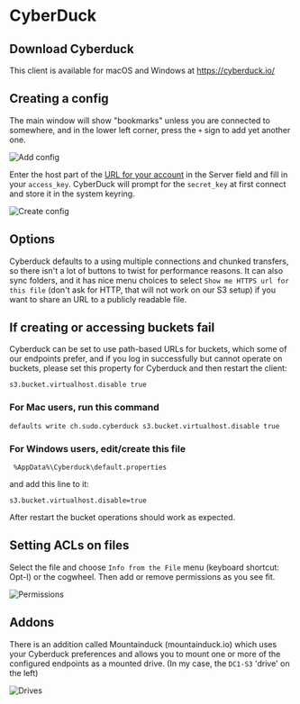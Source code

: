 # CyberDuck

## Download Cyberduck

This client is available for macOS and Windows at
https://cyberduck.io/

## Creating a config

The main window will show "bookmarks" unless you are connected to
somewhere, and in the lower left corner, press the `+` sign to add yet
another one.

![Add config](/images/cyberduckadd.png)

Enter the host part of the [URL for your account](/storage/getting-started/#minimum-required-info-for-s3-access) in
the Server field and fill in your `access_key`. CyberDuck will prompt
for the `secret_key` at first connect and store it in the system
keyring.

![Create config](/images/cyberduck1.png)

## Options

Cyberduck defaults to a using multiple connections and chunked
transfers, so there isn't a lot of buttons to twist for performance
reasons. It can also sync folders, and it has nice menu choices to
select `Show me HTTPS url for this file` (don't ask for HTTP, that
will not work on our S3 setup) if you want to share an URL to a
publicly readable file.

## If creating or accessing buckets fail

Cyberduck can be set to use path-based URLs for buckets, which some of
our endpoints prefer, and if you log in successfully but cannot
operate on buckets, please set this property for Cyberduck and then
restart the client:

    s3.bucket.virtualhost.disable true

### For Mac users, run this command

    defaults write ch.sudo.cyberduck s3.bucket.virtualhost.disable true

### For Windows users, edit/create this file

     %AppData%\Cyberduck\default.properties

and add this line to it:

    s3.bucket.virtualhost.disable=true

After restart the bucket operations should work as expected.

## Setting ACLs on files

Select the file and choose `Info from the File` menu (keyboard
shortcut: Opt-I) or the cogwheel. Then add or remove permissions as
you see fit.

![Permissions](/images/cyberduck2.png)

## Addons

There is an addition called Mountainduck (mountainduck.io) which uses
your Cyberduck preferences and allows you to mount one or more of the
configured endpoints as a mounted drive. (In my case, the `DC1-S3`
'drive' on the left)

![Drives](/images/mountainduck1.png)
